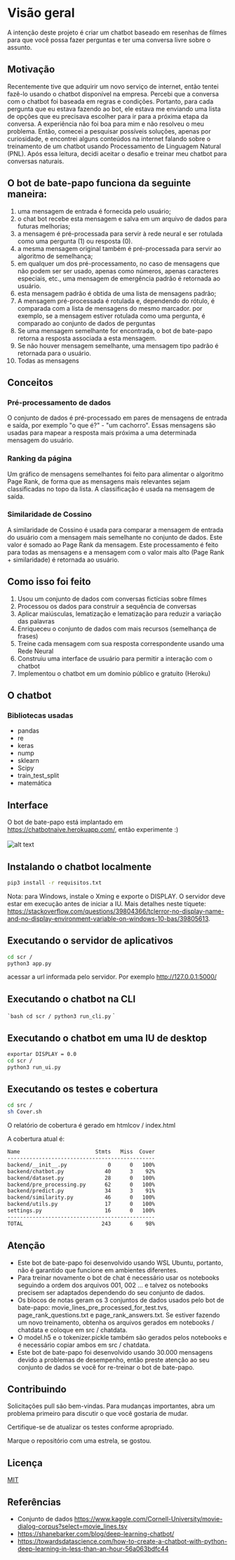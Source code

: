# Visão geral

A intenção deste projeto é criar um chatbot baseado em resenhas de filmes para que você possa fazer perguntas e ter uma conversa livre sobre o assunto.

## Motivação

Recentemente tive que adquirir um novo serviço de internet, então tentei fazê-lo usando o chatbot disponível na empresa. Percebi que a conversa com o chatbot foi baseada em regras e condições. Portanto, para cada pergunta que eu estava fazendo ao bot, ele estava me enviando uma lista de opções que eu precisava escolher para ir para a próxima etapa da conversa. A experiência não foi boa para mim e não resolveu o meu problema.
Então, comecei a pesquisar possíveis soluções, apenas por curiosidade, e encontrei alguns conteúdos na internet falando sobre o treinamento de um chatbot usando Processamento de Linguagem Natural (PNL). Após essa leitura, decidi aceitar o desafio e treinar meu chatbot para conversas naturais.

## O bot de bate-papo funciona da seguinte maneira:
1. uma mensagem de entrada é fornecida pelo usuário;
2. o chat bot recebe esta mensagem e salva em um arquivo de dados para futuras melhorias;
3. a mensagem é pré-processada para servir à rede neural e ser rotulada como uma pergunta
(1) ou resposta (0).
4. a mesma mensagem original também é pré-processada para servir ao algoritmo de
semelhança;
1. em qualquer um dos pré-processamento, no caso de mensagens que não podem ser
ser usado, apenas como números, apenas caracteres especiais, etc.,
uma mensagem de emergência padrão é retornada ao usuário.
2. esta mensagem padrão é obtida de uma lista de mensagens padrão;
5. A mensagem pré-processada é rotulada e, dependendo do rótulo, é comparada
com a lista de mensagens do mesmo marcador. por exemplo, se a mensagem estiver rotulada
como uma pergunta, é comparado ao conjunto de dados de perguntas
6. Se uma mensagem semelhante for encontrada, o bot de bate-papo retorna a resposta associada a esta mensagem.
7. Se não houver mensagem semelhante, uma mensagem tipo padrão é retornada
para o usuário.
8. Todas as mensagens

## Conceitos
### Pré-processamento de dados
O conjunto de dados é pré-processado em pares de mensagens de entrada e saída, por exemplo "o que é?" - "um cachorro". Essas mensagens são usadas para mapear a resposta mais próxima a uma determinada mensagem do usuário.

### Ranking da página
Um gráfico de mensagens semelhantes foi feito para alimentar o algoritmo Page Rank, de forma que as mensagens mais relevantes sejam classificadas no topo da lista. A classificação é usada na mensagem de saída.

### Similaridade de Cossino
A similaridade de Cossino é usada para comparar a mensagem de entrada do usuário com a mensagem mais semelhante no conjunto de dados. Este valor é somado ao Page Rank da mensagem.
Este processamento é feito para todas as mensagens e a mensagem com o valor mais alto (Page Rank + similaridade) é retornada ao usuário.

## Como isso foi feito
1. Usou um conjunto de dados com conversas fictícias sobre filmes
2. Processou os dados para construir a sequência de conversas
3. Aplicar maiúsculas, lematização e lematização para reduzir a variação das palavras
4. Enriqueceu o conjunto de dados com mais recursos (semelhança de frases)
5. Treine cada mensagem com sua resposta correspondente usando uma Rede Neural
6. Construiu uma interface de usuário para permitir a interação com o chatbot
7. Implementou o chatbot em um domínio público e gratuito (Heroku)

## O chatbot
### Bibliotecas usadas
- pandas
- re
- keras
- nump
- sklearn
- Scipy
- train_test_split
- matemática

## Interface
O bot de bate-papo está implantado em https://chatbotnaive.herokuapp.com/, então experimente :)
<br/> <br/>
![alt text](https://i.ibb.co/8BsCQ8h/chatbotui.png)

## Instalando o chatbot localmente

```bash
pip3 install -r requisitos.txt
```
Nota: para Windows, instale o Xming e exporte o DISPLAY. O servidor deve estar em execução antes de iniciar a IU. Mais detalhes neste tíquete: https://stackoverflow.com/questions/39804366/tclerror-no-display-name-and-no-display-environment-variable-on-windows-10-bas/39805613.

## Executando o servidor de aplicativos

```bash
cd scr /
python3 app.py
```
acessar a url informada pelo servidor. Por exemplo http://127.0.0.1:5000/

## Executando o chatbot na CLI

`` `bash
cd scr /
python3 run_cli.py
`` `
## Executando o chatbot em uma IU de desktop

```bash
exportar DISPLAY = 0.0
cd scr /
python3 run_ui.py
```

## Executando os testes e cobertura

```bash
cd src /
sh Cover.sh
```

O relatório de cobertura é gerado em htmlcov / index.html

A cobertura atual é:
```bash
Name                        Stmts   Miss  Cover
-----------------------------------------------
backend/__init__.py             0      0   100%
backend/chatbot.py             40      3    92%
backend/dataset.py             28      0   100%
backend/pre_processing.py      62      0   100%
backend/predict.py             34      3    91%
backend/similarity.py          46      0   100%
backend/utils.py               17      0   100%
settings.py                    16      0   100%
-----------------------------------------------
TOTAL                         243      6    98%
```


## Atenção

- Este bot de bate-papo foi desenvolvido usando WSL Ubuntu, portanto, não é garantido que funcione em ambientes diferentes.
- Para treinar novamente o bot de chat é necessário usar os notebooks seguindo a ordem dos arquivos 001, 002 ... e talvez os notebooks precisem ser adaptados dependendo do seu conjunto de dados.
- Os blocos de notas geram os 3 conjuntos de dados usados ​​pelo bot de bate-papo: movie_lines_pre_processed_for_test.tvs, page_rank_questions.txt e page_rank_answers.txt. Se estiver fazendo um novo treinamento, obtenha os arquivos gerados em notebooks / chatdata e coloque em src / chatdata.
- O model.h5 e o tokenizer.pickle também são gerados pelos notebooks e é necessário copiar ambos em src / chatdata.
- Este bot de bate-papo foi desenvolvido usando 30.000 mensagens devido a problemas de desempenho, então preste atenção ao seu conjunto de dados se você for re-treinar o bot de bate-papo.

## Contribuindo
Solicitações pull são bem-vindas. Para mudanças importantes, abra um problema primeiro para discutir o que você gostaria de mudar.

Certifique-se de atualizar os testes conforme apropriado.

Marque o repositório com uma estrela, se gostou.

## Licença
[MIT](https://choosealicense.com/licenses/mit/)


## Referências
- Conjunto de dados https://www.kaggle.com/Cornell-University/movie-dialog-corpus?select=movie_lines.tsv
- https://shanebarker.com/blog/deep-learning-chatbot/
- https://towardsdatascience.com/how-to-create-a-chatbot-with-python-deep-learning-in-less-than-an-hour-56a063bdfc44